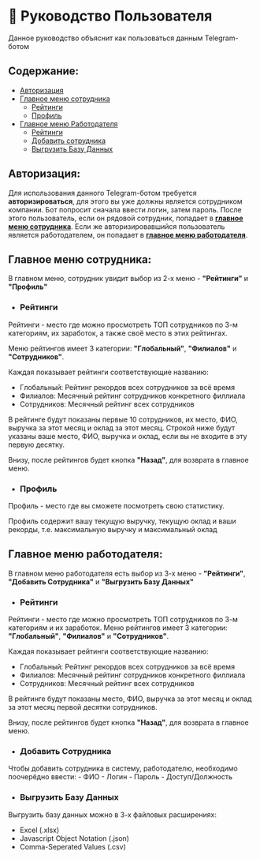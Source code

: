 # 👥 Руководство Пользователя

Данное руководство объяснит как пользоваться данным Telegram-ботом

## Содержание:
- [Авторизация](#авторизация)
- [Главное меню сотрудника](#главное-меню-сотрудника)
    - [Рейтинги](#рейтинги)
    - [Профиль](#профиль)
- [Главное меню Работодателя](#главное-меню-работодателя)
    - [Рейтинги](#рейтинги-1)
    - [Добавить сотрудника](#добавить-сотрудника)
    - [Выгрузить Базу Данных](#выгрузить-базу-данных)

## Авторизация:

Для использования данного Telegram-ботом требуется **авторизироваться**, для этого вы уже должны является сотрудником компании.
Бот попросит сначала ввести логин, затем пароль.
После этого пользователь, если он рядовой сотрудник, попадает в **[главное меню сотрудника](#главное-меню-сотрудника)**.
Если же авторизировавшийся пользователь является работодателем, он попадает в **[главное меню работодателя](#главное-меню-работодателя)**.

## Главное меню сотрудника:

В главном меню, сотрудник увидит выбор из 2-х меню - **"Рейтинги"** и **"Профиль"**

- ### Рейтинги

Рейтинги - место где можно просмотреть ТОП сотрудников по 3-м категориям, их заработок, а также своё место в этих рейтингах.

Меню рейтингов имеет 3 категории: **"Глобальный"**, **"Филиалов"** и **"Сотрудников"**.

Каждая показывает рейтинги соответствующие названию:

- Глобальный: Рейтинг рекордов всех сотрудников за всё время 
- Филиалов: Месячный рейтинг сотрудников конкретного филлиала
- Сотрудников: Месячный рейтинг всех сотрудников 

В рейтинге будут показаны первые 10 сотрудников, их место, ФИО, выручка за этот месяц и оклад за этот месяц.
Строкой ниже будут указаны ваше место, ФИО, выручка и оклад, если вы не входите в эту первую десятку.

Внизу, после рейтингов будет кнопка **"Назад"**, для возврата в главное меню.

- ### Профиль

Профиль - место где вы сможете посмотреть свою статистику.

Профиль содержит вашу текущую выручку, текущую оклад и ваши рекорды, т.е. максимальную выручку и максимальный оклад

## Главное меню работодателя:

В главном меню работодателя есть выбор из 3-х меню - **"Рейтинги"**, **"Добавить Сотрудника"** и **"Выгрузить Базу Данных"**

- ### Рейтинги

Рейтинги - место где можно просмотреть ТОП сотрудников по 3-м категориям и их заработок. 
Меню рейтингов имеет 3 категории: **"Глобальный"**, **"Филиалов"** и **"Сотрудников"**.

Каждая показывает рейтинги соответствующие названию:

- Глобальный: Рейтинг рекордов всех сотрудников за всё время 
- Филиалов: Месячный рейтинг сотрудников конкретного филлиала
- Сотрудников: Месячный рейтинг всех сотрудников 

В рейтинге будут показаны место, ФИО, выручка за этот месяц и оклад за этот месяц первой десятки сотрудников.

Внизу, после рейтингов будет кнопка **"Назад"**, для возврата в главное меню.

- ### Добавить Сотрудника

Чтобы добавить сотрудника в систему, работодателю, необходимо поочерёдно ввести:
    - ФИО
    - Логин
    - Пароль
    - Доступ/Должность

- ### Выгрузить Базу Данных

Выгрузить базу данных можно в 3-х файловых расширениях:
- Excel (.xlsx)
- Javascript Object Notation (.json)
- Comma-Seperated Values (.csv)
